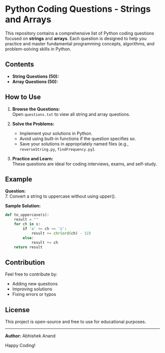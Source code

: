 # Python Coding Questions - Strings and Arrays

This repository contains a comprehensive list of Python coding questions focused on **strings** and **arrays**. Each question is designed to help you practice and master fundamental programming concepts, algorithms, and problem-solving skills in Python.

## Contents

- **String Questions (50):**
- **Array Questions (50):**
  
## How to Use

1. **Browse the Questions:**  
   Open `questions.txt` to view all string and array questions.

2. **Solve the Problems:**  
   - Implement your solutions in Python.
   - Avoid using built-in functions if the question specifies so.
   - Save your solutions in appropriately named files (e.g., `reverseString.py`, `findFrequency.py`).

3. **Practice and Learn:**  
   These questions are ideal for coding interviews, exams, and self-study.

## Example

**Question:**  
7. Convert a string to uppercase without using upper().

**Sample Solution:**
```python
def to_uppercase(s):
    result = ""
    for ch in s:
        if 'a' <= ch <= 'z':
            result += chr(ord(ch) - 32)
        else:
            result += ch
    return result
```

## Contribution

Feel free to contribute by:
- Adding new questions
- Improving solutions
- Fixing errors or typos

## License

This project is open-source and free to use for educational purposes.

---

**Author:** Abhishek Anand


Happy Coding!
